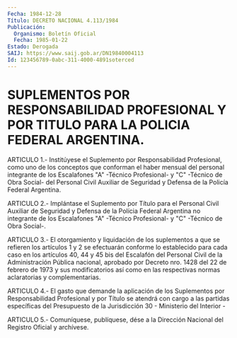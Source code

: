 ```yaml
---
Fecha: 1984-12-28
Título: DECRETO NACIONAL 4.113/1984
Publicación:
  Organismo: Boletín Oficial
  Fecha: 1985-01-22
Estado: Derogada
SAIJ: https://www.saij.gob.ar/DN19840004113
Id: 123456789-0abc-311-4000-4891soterced
---
```

# SUPLEMENTOS POR RESPONSABILIDAD PROFESIONAL Y POR TITULO PARA LA POLICIA FEDERAL ARGENTINA.

<a id="1"></a>
ARTICULO    1.-   Institúyese  el  Suplemento  por  Responsabilidad Profesional, como  uno  de  los  conceptos  que  conforman el haber mensual del personal integrante de los Escalafones  "A"  -Técnico Profesional- y  "C" -Técnico  de  Obra  Social- del Personal Civil Auxiliar  de Seguridad y Defensa de la Policía  Federal  Argentina.

<a id="2"></a>
ARTICULO  2.-  Implántase el Suplemento por Título para el Personal Civil Auxiliar de  Seguridad  y  Defensa  de  la  Polícia  Federal Argentina no integrante de los Escalafones "A" -Técnico Profesional- y "C" -Técnico de Obra Social-.

<a id="3"></a>
ARTICULO  3.-  El  otorgamiento  y liquidación de los suplementos a que  se refieren los artículos 1 y  2  se  efectuarán  conforme  lo establecido  para cada  caso  en los artículos 40, 44 y 45 bis del Escalafón  del  Personal Civil  de    la   Administración  Pública nacional, aprobado por Decreto nro. 1428 del  22 de febrero de 1973 y sus modificatorios así como en las respectivas normas aclaratorias y complementarias.

<a id="4"></a>
ARTICULO  4.- El gasto que demande la aplicación de los Suplementos por Responsabilidad  Profesional  y por Título se atendrá con cargo a las partidas específicas del Presupuesto  de la Jurisdicción 30 - Ministerio del Interior -

<a id="5"></a>
ARTICULO  5.- Comuníquese, publíquese, dése a la Dirección Nacional del Registro Oficial y archívese.